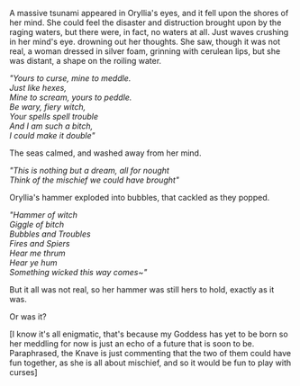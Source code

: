 A massive tsunami appeared in Oryllia's eyes, and it fell upon the shores of her mind. She could feel the disaster and distruction brought upon by the raging waters, but there were, in fact, no waters at all. Just waves crushing in her mind's eye. drowning out her thoughts. She saw, though it was not real, a woman dressed in silver foam, grinning with cerulean lips, but she was distant, a shape on the roiling water.

*"Yours to curse, mine to meddle.  
Just like hexes,  
Mine to scream, yours to peddle.  
Be wary, fiery witch,  
Your spells spell trouble  
And I am such a bitch,  
I could make it double"*

The seas calmed, and washed away from her mind.

*"This is nothing but a dream, all for nought  
Think of the mischief we could have brought"*

Oryllia's hammer exploded into bubbles, that cackled as they popped.

*"Hammer of witch  
Giggle of bitch  
Bubbles and Troubles  
Fires and Spiers  
Hear me thrum  
Hear ye hum  
Something wicked this way comes~"*

But it all was not real, so her hammer was still hers to hold, exactly as it was.

Or was it?

[I know it's all enigmatic, that's because my Goddess has yet to be born so her meddling for now is just an echo of a future that is soon to be. Paraphrased, the Knave is just commenting that the two of them could have fun together, as she is all about mischief, and so it would be fun to play with curses]